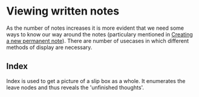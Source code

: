 [000004]: 000004.md

# Viewing written notes

As the number of notes increases it is more evident that we need some ways to
know our way around the notes (particulary mentioned in [Creating a new permanent
note][000004]). There are number of usecases in which
different methods of display are necessary.

## Index

Index is used to get a picture of a slip box as a whole. It enumerates the leave
nodes and thus reveals the 'unfinished thoughts'.

